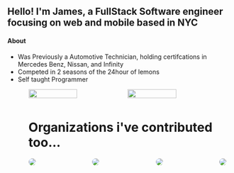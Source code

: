 <div style="width: 100%">
    <h2>Hello! I'm James, a FullStack Software engineer focusing on web and mobile based in NYC</h2>
    <h4>About</h4>
    <ul>
        <li>Was Previously a Automotive Technician, holding certifcations in Mercedes Benz, Nissan, and Infinity</li>
        <li>Competed in 2 seasons of the 24hour of lemons</li>
        <li>Self taught Programmer</li>
    <ul>
    <div style="display: flex; flex-direction: row; width: 100%">
        <img style="margin-bottom: 10px; width: 49%" src="https://github-readme-stats.vercel.app/api?username=jamesboyer92&count_private=true&show_icons=true&card_width=300&hide_border=true&theme=radical" />
        <img style="margin-bottom: 10px; width: 49%" src="https://github-readme-stats.vercel.app/api/top-langs/?username=jamesboyer92&layout=compact&langs_count=4&hide_border=true&theme=radical" />
    </div>
    <h1>Organizations i've contributed too...</h1>
    <div style="display: flex; margin-bottom: 10px; justify-content: space-between">
        <img style="border-radius: 20px; margin-right: 10px" src="https://avatars.githubusercontent.com/u/4390297?s=200&v=4" />
        <img style="border-radius: 20px; margin-right: 10px" src="https://avatars.githubusercontent.com/u/16691781?s=200&v=4" />
        <img style="border-radius: 20px; margin-right: 10px" src="https://avatars.githubusercontent.com/u/64280592?s=200&v=4" />
        <img style="border-radius: 20px; margin-right: 10px" src="https://avatars.githubusercontent.com/u/78454137?s=200&v=4" />
    </div>
</div>



